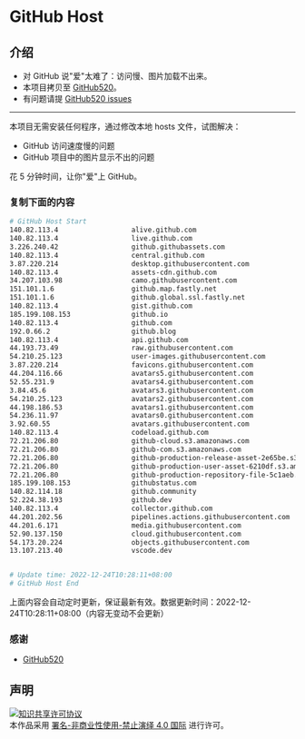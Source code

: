 # GitHub Host
## 介绍
- 对 GitHub 说"爱"太难了：访问慢、图片加载不出来。
- 本项目拷贝至 [GitHub520](https://github.com/521xueweihan/GitHub520)。
- 有问题请提 [GitHub520 issues](https://github.com/521xueweihan/GitHub520/issues/new)

---

本项目无需安装任何程序，通过修改本地 hosts 文件，试图解决：
- GitHub 访问速度慢的问题
- GitHub 项目中的图片显示不出的问题

花 5 分钟时间，让你"爱"上 GitHub。

### 复制下面的内容
```bash
# GitHub Host Start
140.82.113.4                  alive.github.com
140.82.113.4                  live.github.com
3.226.240.42                  github.githubassets.com
140.82.113.4                  central.github.com
3.87.220.214                  desktop.githubusercontent.com
140.82.113.4                  assets-cdn.github.com
34.207.103.98                 camo.githubusercontent.com
151.101.1.6                   github.map.fastly.net
151.101.1.6                   github.global.ssl.fastly.net
140.82.113.4                  gist.github.com
185.199.108.153               github.io
140.82.113.4                  github.com
192.0.66.2                    github.blog
140.82.113.4                  api.github.com
44.193.73.49                  raw.githubusercontent.com
54.210.25.123                 user-images.githubusercontent.com
3.87.220.214                  favicons.githubusercontent.com
44.204.116.66                 avatars5.githubusercontent.com
52.55.231.9                   avatars4.githubusercontent.com
3.84.45.6                     avatars3.githubusercontent.com
54.210.25.123                 avatars2.githubusercontent.com
44.198.186.53                 avatars1.githubusercontent.com
54.236.11.97                  avatars0.githubusercontent.com
3.92.60.55                    avatars.githubusercontent.com
140.82.113.4                  codeload.github.com
72.21.206.80                  github-cloud.s3.amazonaws.com
72.21.206.80                  github-com.s3.amazonaws.com
72.21.206.80                  github-production-release-asset-2e65be.s3.amazonaws.com
72.21.206.80                  github-production-user-asset-6210df.s3.amazonaws.com
72.21.206.80                  github-production-repository-file-5c1aeb.s3.amazonaws.com
185.199.108.153               githubstatus.com
140.82.114.18                 github.community
52.224.38.193                 github.dev
140.82.113.4                  collector.github.com
44.201.202.56                 pipelines.actions.githubusercontent.com
44.201.6.171                  media.githubusercontent.com
52.90.137.150                 cloud.githubusercontent.com
54.173.20.224                 objects.githubusercontent.com
13.107.213.40                 vscode.dev


# Update time: 2022-12-24T10:28:11+08:00
# GitHub Host End

```
上面内容会自动定时更新，保证最新有效。数据更新时间：2022-12-24T10:28:11+08:00（内容无变动不会更新）

### 感谢

- [GitHub520](https://github.com/521xueweihan/GitHub520)

## 声明
<a rel="license" href="https://creativecommons.org/licenses/by-nc-nd/4.0/deed.zh"><img alt="知识共享许可协议" style="border-width: 0" src="https://licensebuttons.net/l/by-nc-nd/4.0/88x31.png"></a><br>本作品采用 <a rel="license" href="https://creativecommons.org/licenses/by-nc-nd/4.0/deed.zh">署名-非商业性使用-禁止演绎 4.0 国际</a> 进行许可。